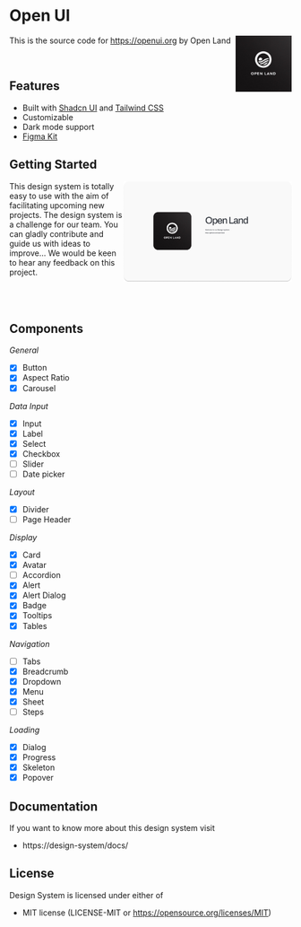 # Open UI

<img src="./assets/OpenLand.jpeg" alt="Open Land logo" align="right"  width="100">

This is the source code for https://openui.org by Open Land

<br>

## Features

- Built with [Shadcn UI](https://https://ui.shadcn.com//) and [Tailwind CSS](https://tailwindcss.com/)
- Customizable
- Dark mode support
- [Figma Kit](https://www.figma.com/community/file/1354464067434498042)

## Getting Started

<img src="./assets/preview.png" alt="Open Land logo" align="right"  width="300">
This design system is totally easy to use with the aim of facilitating upcoming new projects. The design system is a challenge for our team. You can gladly contribute and guide us with ideas to improve... We would be keen to hear any feedback on this project.

<br>
<br>
<br>
<br>

## Components

_General_

- [x] Button
- [x] Aspect Ratio
- [x] Carousel

_Data Input_

- [x] Input
- [x] Label
- [x] Select
- [x] Checkbox
- [ ] Slider
- [ ] Date picker

_Layout_

- [x] Divider
- [ ] Page Header

_Display_

- [x] Card
- [x] Avatar
- [ ] Accordion
- [x] Alert
- [x] Alert Dialog
- [x] Badge
- [x] Tooltips
- [x] Tables

_Navigation_

- [ ] Tabs
- [x] Breadcrumb
- [x] Dropdown
- [x] Menu
- [x] Sheet
- [ ] Steps

_Loading_

- [x] Dialog
- [x] Progress
- [x] Skeleton
- [x] Popover

## Documentation

If you want to know more about this design system visit

- https://design-system/docs/

## License

Design System is licensed under either of

- MIT license (LICENSE-MIT or https://opensource.org/licenses/MIT)
